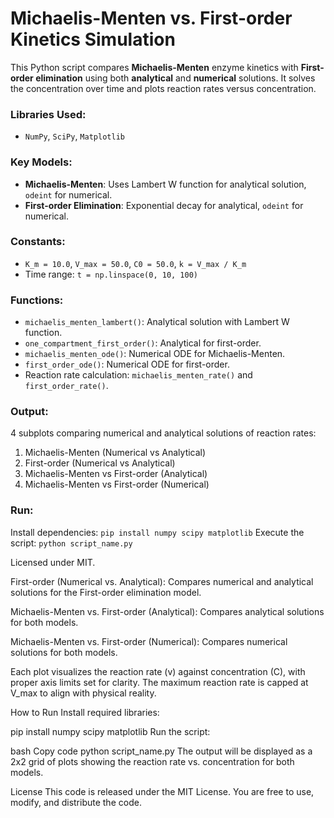 # Michaelis-Menten vs. First-order Kinetics Simulation

This Python script compares **Michaelis-Menten** enzyme kinetics with **First-order elimination** using both **analytical** and **numerical** solutions. It solves the concentration over time and plots reaction rates versus concentration.

### Libraries Used:
- `NumPy`, `SciPy`, `Matplotlib`

### Key Models:
- **Michaelis-Menten**: Uses Lambert W function for analytical solution, `odeint` for numerical.
- **First-order Elimination**: Exponential decay for analytical, `odeint` for numerical.

### Constants:
- `K_m = 10.0`, `V_max = 50.0`, `C0 = 50.0`, `k = V_max / K_m`
- Time range: `t = np.linspace(0, 10, 100)`

### Functions:
- `michaelis_menten_lambert()`: Analytical solution with Lambert W function.
- `one_compartment_first_order()`: Analytical for first-order.
- `michaelis_menten_ode()`: Numerical ODE for Michaelis-Menten.
- `first_order_ode()`: Numerical ODE for first-order.
- Reaction rate calculation: `michaelis_menten_rate()` and `first_order_rate()`.

### Output:
4 subplots comparing numerical and analytical solutions of reaction rates:
1. Michaelis-Menten (Numerical vs Analytical)
2. First-order (Numerical vs Analytical)
3. Michaelis-Menten vs First-order (Analytical)
4. Michaelis-Menten vs First-order (Numerical)

### Run:
Install dependencies: `pip install numpy scipy matplotlib`
Execute the script: `python script_name.py`

Licensed under MIT.


First-order (Numerical vs. Analytical):
Compares numerical and analytical solutions for the First-order elimination model.

Michaelis-Menten vs. First-order (Analytical):
Compares analytical solutions for both models.

Michaelis-Menten vs. First-order (Numerical):
Compares numerical solutions for both models.

Each plot visualizes the reaction rate (v) against concentration (C), with proper axis limits set for clarity. The maximum reaction rate is capped at V_max to align with physical reality.

How to Run
Install required libraries:


pip install numpy scipy matplotlib
Run the script:

bash
Copy code
python script_name.py
The output will be displayed as a 2x2 grid of plots showing the reaction rate vs. concentration for both models.

License
This code is released under the MIT License. You are free to use, modify, and distribute the code.
